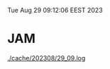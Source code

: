Tue Aug 29 09:12:06 EEST 2023
# JAM
<a href='./cache/202308/29_09.log'>./cache/202308/29_09.log</a>
